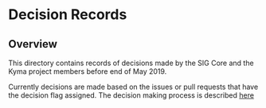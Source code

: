 # Decision Records

## Overview

This directory contains records of decisions made by the SIG Core and the Kyma project members before end of May 2019.

Currently decisions are made based on the issues or pull requests that have the decision flag assigned. The decision making process is described [here](https://github.com/kyma-project/community/blob/master/governance.md)
 